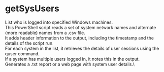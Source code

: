 # getSysUsers
List who is logged into specified Windows machines.\
This PowerShell script reads a set of system network names and alternate (more readable) names from a .csv file.\
It adds header information to the output, including the timestamp and the details of the script run.\
For each system in the list, it retrieves the details of user sessions using the quser command.\
If a system has multiple users logged in, it notes this in the output.\
Generates a .txt report or a web page with system user details.\

